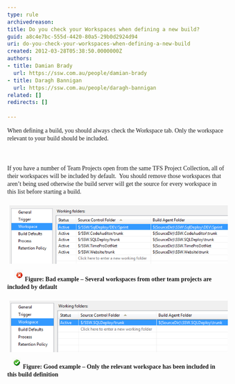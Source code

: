 ```yaml
---
type: rule
archivedreason: 
title: Do you check your Workspaces when defining a new build?
guid: a8c4e7bc-555d-4420-80a5-29b0d2924d94
uri: do-you-check-your-workspaces-when-defining-a-new-build
created: 2012-03-28T05:38:50.0000000Z
authors:
- title: Damian Brady
  url: https://ssw.com.au/people/damian-brady
- title: Daragh Bannigan
  url: https://ssw.com.au/people/daragh-bannigan
related: []
redirects: []

---
```



<div style="margin:0cm 0cm 0pt;"><font face="Calibri">​When defining a build, you should always check the Workspace tab. Only the workspace relevant to your build should be included.</font></div>
<br><excerpt class='endintro'></excerpt><br>
​ <div style="margin:0cm 0cm 0pt;"><font face="Calibri">If you have a number of Team Projects open from the same TFS Project Collection, all of their workspaces will be included by default.  You should remove those workspaces that aren’t being used otherwise the build server will get the source for every workspace in this list before starting a build.</font></div>
<div style="margin:0cm 0cm 0pt;"><font face="Calibri"> <img src="bad_workspace.png" alt="" style="margin:5px;" /><br>   <img src="bad.gif" alt="" style="margin:5px;" /></font><b><font face="Calibri">Figure: Bad example – Several workspaces from other team projects are included by default</font></b></div>
<div style="margin:0cm 0cm 0pt;"><font face="Calibri"> </font></div>
<div style="margin:0cm 0cm 0pt;"><img src="good_workspace.png" alt="" style="margin:5px;" /><br><b><font face="Calibri">  <img src="good.gif" alt="" style="margin:5px;" />Figure: Good example – Only the relevant workspace has been included in this build definition</font></b></div>



